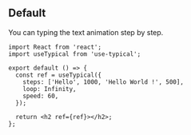 ## Default

You can typing the text animation step by step.

```tsx
import React from 'react';
import useTypical from 'use-typical';

export default () => {
  const ref = useTypical({
    steps: ['Hello', 1000, 'Hello World !', 500],
    loop: Infinity,
    speed: 60,
  });

  return <h2 ref={ref}></h2>;
};
```
